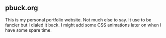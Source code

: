 ## pbuck.org

This is my personal portfolio website. Not much else to say. It use to be fancier but I dialed it back. I might add some CSS animations later on when I have some spare time.